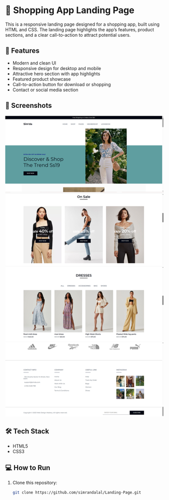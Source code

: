 
# 🛒 Shopping App Landing Page

This is a responsive landing page designed for a shopping app, built using HTML and CSS. The landing page highlights the app’s features, product sections, and a clear call-to-action to attract potential users.

## 🚀 Features

- Modern and clean UI
- Responsive design for desktop and mobile
- Attractive hero section with app highlights
- Featured product showcase
- Call-to-action button for download or shopping
- Contact or social media section

## 📸 Screenshots

![Landing Page Screenshot 1](./assets/screenshot1.png)
![Landing Page Screenshot 2](./assets/Screenshot2.png)
![Landing Page Screenshot 3](./assets/Screenshot3.png)
![Landing Page Screenshot 4](./assets/Screenshot4.png)

## 🛠️ Tech Stack

- HTML5
- CSS3

## 💻 How to Run

1. Clone this repository:
   ```bash
   git clone https://github.com/simrandalal/Landing-Page.git
